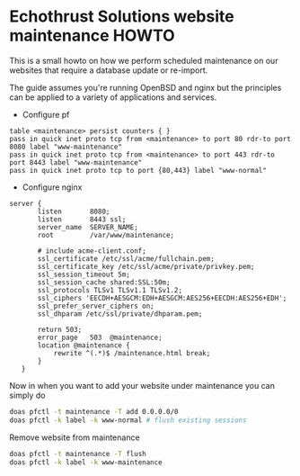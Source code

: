 ---
---

# Echothrust Solutions website maintenance HOWTO

This is a small howto on how we perform scheduled maintenance on our websites that require a database update or re-import.

The guide assumes you're running OpenBSD and nginx but the principles can be applied to a variety of applications and services.

* Configure pf
```
table <maintenance> persist counters { }
pass in quick inet proto tcp from <maintenance> to port 80 rdr-to port 8080 label "www-maintenance"
pass in quick inet proto tcp from <maintenance> to port 443 rdr-to port 8443 label "www-maintenance"
pass in quick inet proto tcp to port {80,443} label "www-normal"
```
* Configure nginx
 ```
 server {
        listen       8080;
        listen       8443 ssl;
        server_name  SERVER_NAME;
        root         /var/www/maintenance;

        # include acme-client.conf;
        ssl_certificate /etc/ssl/acme/fullchain.pem;
        ssl_certificate_key /etc/ssl/acme/private/privkey.pem;
        ssl_session_timeout 5m;
        ssl_session_cache shared:SSL:50m;
        ssl_protocols TLSv1 TLSv1.1 TLSv1.2;
        ssl_ciphers 'EECDH+AESGCM:EDH+AESGCM:AES256+EECDH:AES256+EDH';
        ssl_prefer_server_ciphers on;
        ssl_dhparam /etc/ssl/private/dhparam.pem;

        return 503;
        error_page   503  @maintenance;
        location @maintenance {
            rewrite ^(.*)$ /maintenance.html break;
        }
    }
```

Now in when you want to add your website under maintenance you can simply do
```sh
doas pfctl -t maintenance -T add 0.0.0.0/0
doas pfctl -k label -k www-normal # flush existing sessions
```

Remove website from maintenance
```sh
doas pfctl -t maintenance -T flush
doas pfctl -k label -k www-maintenance
```
